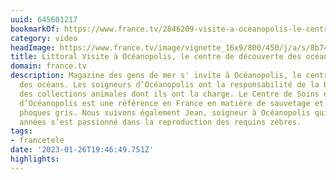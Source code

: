 ```yaml
---
uuid: 645601217
bookmarkOf: https://www.france.tv/2846209-visite-a-oceanopolis-le-centre-de-decouverte-des-oceans.html#xtor=AL-85-%5Bpartage_video%5D
category: video
headImage: https://www.france.tv/image/vignette_16x9/800/450/j/a/s/8b74d367-php6yesaj.jpg
title: Littoral Visite à Océanopolis, le centre de découverte des océans
domain: france.tv
description: Magazine des gens de mer s' invite à Océanopolis, le centre de découverte
  des océans. Les soigneurs d’Océanopolis ont la responsabilité de la bonne santé
  des collections animales dont ils ont la charge. Le Centre de Soins et de Conservation
  d’Océanopolis est une référence en France en matière de sauvetage et de soins des
  phoques gris. Nous suivons également Jean, soigneur à Océanopolis qui depuis quelques
  années s’est passionné dans la reproduction des requins zèbres.
tags:
- francetele
date: '2023-01-26T19:46:49.751Z'
highlights:
---
```



